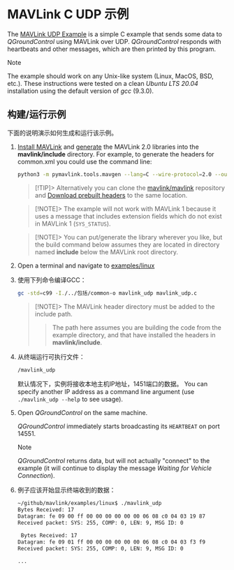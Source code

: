 # MAVLink C UDP 示例

The [MAVLink UDP Example](https://github.com/mavlink/mavlink/tree/master/examples/linux) is a simple C example that sends some data to _QGroundControl_ using MAVLink over UDP.
_QGroundControl_ responds with heartbeats and other messages, which are then printed by this program.

> [!NOTE]
> The example should work on any Unix-like system (Linux, MacOS, BSD, etc.).
> These instructions were tested on a clean _Ubuntu LTS 20.04_ installation using the default version of _gcc_ (9.3.0).

## 构建/运行示例

下面的说明演示如何生成和运行该示例。

1. [Install MAVLink](../getting_started/installation.md) and [generate](../getting_started/generate_libraries.md) the MAVLink 2.0 libraries into the **mavlink/include** directory.
   For example, to generate the headers for common.xml you could use the command line:

   ```sh
   python3 -m pymavlink.tools.mavgen --lang=C --wire-protocol=2.0 --output=./include/ message_definitions/v1.0/common.xml
   ```

   > [!TIP]> Alternatively you can clone the [mavlink/mavlink](https://github.com/mavlink/mavlink/) repository and [Download prebuilt headers](../index.md#prebuilt_libraries) to the same location.

   > [!NOTE]> The example will not work with MAVLink 1 because it uses a message that includes extension fields which do not exist in MAVLink 1 (`SYS_STATUS`).

   > [!NOTE]> You can put/generate the library wherever you like, but the build command below assumes they are located in directory named **include** below the MAVLink root directory.

2. Open a terminal and navigate to [examples/linux](https://github.com/mavlink/mavlink/tree/master/examples/linux)

3. 使用下列命令编译GCC：

   ```sh
   gc -std=c99 -I./../包括/common-o mavlink_udp mavlink_udp.c
   ```

   > [!NOTE]> The MAVLink header directory must be added to the include path.
   > > The path here assumes you are building the code from the example directory, and that have installed the headers in **mavlink/include**.

4. 从终端运行可执行文件：

   ```bash
   /mavlink_udp
   ```

   默认情况下，实例将接收本地主机IP地址，1451端口的数据。
   You can specify another IP address as a command line argument (use `./mavlink_udp --help` to see usage).

5. Open _QGroundControl_ on the same machine.

   _QGroundControl_ immediately starts broadcasting its `HEARTBEAT` on port 14551.

   > [!NOTE]
   > _QGroundControl_ returns data, but will not actually "connect" to the example (it will continue to display the message _Waiting for Vehicle Connection_).

6. 例子应该开始显示终端收到的数据：

   ```sh
   ~/github/mavlink/examples/linux$ ./mavlink_udp
   Bytes Received: 17
   Datagram: fe 09 00 ff 00 00 00 00 00 00 06 08 c0 04 03 19 87
   Received packet: SYS: 255, COMP: 0, LEN: 9, MSG ID: 0

    Bytes Received: 17
   Datagram: fe 09 01 ff 00 00 00 00 00 00 06 08 c0 04 03 f3 f9
   Received packet: SYS: 255, COMP: 0, LEN: 9, MSG ID: 0

   ...
   ```
